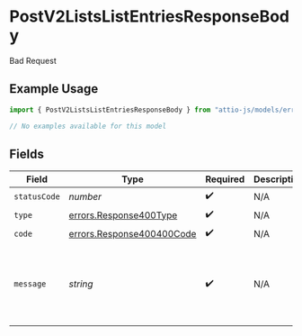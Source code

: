# PostV2ListsListEntriesResponseBody

Bad Request

## Example Usage

```typescript
import { PostV2ListsListEntriesResponseBody } from "attio-js/models/errors";

// No examples available for this model
```

## Fields

| Field                                                                        | Type                                                                         | Required                                                                     | Description                                                                  | Example                                                                      |
| ---------------------------------------------------------------------------- | ---------------------------------------------------------------------------- | ---------------------------------------------------------------------------- | ---------------------------------------------------------------------------- | ---------------------------------------------------------------------------- |
| `statusCode`                                                                 | *number*                                                                     | :heavy_check_mark:                                                           | N/A                                                                          |                                                                              |
| `type`                                                                       | [errors.Response400Type](../../models/errors/response400type.md)             | :heavy_check_mark:                                                           | N/A                                                                          |                                                                              |
| `code`                                                                       | [errors.Response400400Code](../../models/errors/response400400code.md)       | :heavy_check_mark:                                                           | N/A                                                                          |                                                                              |
| `message`                                                                    | *string*                                                                     | :heavy_check_mark:                                                           | N/A                                                                          | Parent record with slug/ID "891dcbfc-9141-415d-9b2a-2238a6cc012d" not found. |